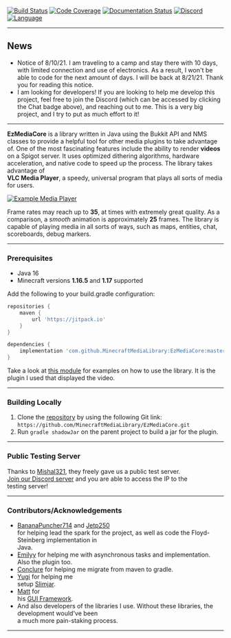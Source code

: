 [![Build Status](https://img.shields.io/circleci/build/github/MinecraftMediaLibrary/EzMediaCore?style=for-the-badge)](https://app.circleci.com/pipelines/github/MinecraftMediaLibrary/EzMediaCore) [![Code Coverage](https://img.shields.io/codefactor/grade/github/MinecraftMediaLibrary/EzMediaCore?style=for-the-badge)](https://www.codefactor.io/repository/github/minecraftmedialibrary/ezmediacore) [![Documentation Status](https://img.shields.io/readthedocs/minecraftmedialibrary-wiki/latest?style=for-the-badge)](https://minecraftmedialibrary-wiki.readthedocs.io/en/latest/) [![Discord](https://img.shields.io/discord/817501569108017223?style=for-the-badge)](https://discord.gg/qVhhbCWQQV) [![Language](https://img.shields.io/badge/Made%20with-Java-1f425f.svg?style=for-the-badge)](https://www.java.com/en/)

---

## News

- Notice of 8/10/21. I am traveling to a camp and stay there with 10 days, with limited connection
  and use of electronics. As a result, I won't be able to code for the next amount of days. I will 
  be back at 8/21/21. Thank you for reading this notice.
- I am looking for developers! If you are looking to help me develop this project, feel free to join
  the Discord (which can be accessed by clicking the Chat badge above), and reaching out to me. This 
  is a very big project, and I try to put as much effort to it!

---  

**EzMediaCore** is a library written in Java using the Bukkit API and NMS classes to provide a
helpful tool for other media plugins to take advantage of. One of the most fascinating features 
include the ability to render **videos** on a Spigot server. It uses optimized dithering algorithms, 
hardware acceleration, and native code to speed up the process. The library takes advantage of   
**VLC Media Player**, a speedy, universal program that plays all sorts of media for users.

[![Example Media Player](https://res.cloudinary.com/marcomontalbano/image/upload/v1628561191/video_to_markdown/images/youtube--CtlHGgGXHvs-c05b58ac6eb4c4700831b2b3070cd403.jpg)](https://www.youtube.com/watch?v=CtlHGgGXHvs "Example Media Player")

Frame rates may reach up to **35**, at times with extremely great quality. As a comparison, a 
*smooth* animation is approximately **25** frames. The library is capable of playing media in all
sorts of ways, such as maps, entities, chat, scoreboards, debug markers.

---

### Prerequisites

- Java 16
- Minecraft versions **1.16.5** and **1.17** supported

Add the following to your build.gradle configuration:

```groovy  
repositories {  
    maven {  
        url 'https://jitpack.io'  
    }  
}  
```  

```groovy  
dependencies {  
    implementation 'com.github.MinecraftMediaLibrary:EzMediaCore:master-SNAPSHOT'  
}  
```

Take a look
at [this module](https://github.com/MinecraftMediaLibrary/EzMediaCore/tree/master/deluxemediaplugin)
for examples on how to use the library. It is the plugin I used that displayed the video.

---

### Building Locally

1) Clone the [repository](https://github.com/MinecraftMediaLibrary/EzMediaCore) by using the
   following Git link: `https://github.com/MinecraftMediaLibrary/EzMediaCore.git`
2) Run `gradle shadowJar` on the parent project to build a jar for the plugin.

---

### Public Testing Server

Thanks to [Mishal321](https://github.com/mishal321), they freely gave us a public test server.  
[Join our Discord server](https://discord.gg/qVhhbCWQQV) and you are able to access the IP to the  
testing server!

---

### Contributors/Acknowledgements

- [BananaPuncher714](https://github.com/BananaPuncher714)
  and [Jetp250](https://github.com/jetp250)  
  for helping lead the spark for the project, as well as code the Floyd-Steinberg implementation
  in  
  Java.
- [Emilyy](https://github.com/emilyy-dev) for helping me with asynchronous tasks and
  implementation.  
  Also the plugin too.
- [Conclure](https://github.com/Conclure) for helping me migrate from maven to gradle.
- [Yugi](https://github.com/Vshnv) for helping me  
  setup [Slimjar](https://github.com/SlimJar/slimjar).
- [Matt](https://github.com/ipsk) for  
  his [GUI Framework](https://github.com/TriumphTeam/gui/tree/development).
- And also developers of the libraries I use. Without these libraries, the development would've
  been  
  a much more pain-staking process.

---
